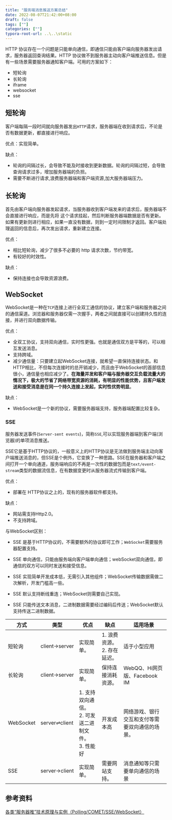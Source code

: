 ```yaml
---
title: "服务端消息推送方案总结"
date: 2022-08-07T21:42:00+08:00
draft: false
tags: [""]
categories: [""]
typora-root-url: ..\..\static
---
```


HTTP 协议存在一个问题是只能单向通信，即通信只能由客户端向服务器发出请求，服务器返回查询结果。HTTP 协议做不到服务器主动向客户端推送信息。但是有一些场景需要服务器通知客户端。可用的方案如下：

- 短轮询
- 长轮询
- iframe
- websocket
- sse

## 短轮询

客户端每隔一段时间就向服务器发出`HTTP`请求，服务器端在收到请求后，不论是否有数据更新，都直接进行响应。

优点：实现简单。

缺点：

- 轮询的间隔过长，会导致不能及时接收到更新数据。轮询的间隔过短，会导致查询请求过多，增加服务器端的负担。
- 需要不断进行请求,浪费服务器端和客户端资源,加大服务器端压力。



## 长轮询

首先由客户端向服务器发起请求，当服务器收到客户端发来的请求后，服务器端不会直接进行响应，而是先将 这个请求挂起，然后判断服务器端数据是否有更新。如果有更新则进行相应，如果一直没有数据，则到一定时间限制才返回。客户端处理返回的信息后，再次发出请求，重新建立连接。

优点：

- 相比短轮询，减少了很多不必要的 http 请求次数，节约带宽。
- 有较好的时效性。

缺点：

- 保持连接也会导致资源浪费。



## WebSocket

WebSocket是一种在`TCP`连接上进行全双工通信的协议，建立客户端和服务器之间的通信渠道。浏览器和服务器仅需一次握手，两者之间就直接可以创建持久性的连接，并进行双向数据传输。

优点：

- 全双工协议，支持双向通信，实时性更强。也就是通信双方是平等的，可以相互发送消息。
- 支持跨域。
- 减少通信量：只要建立起WebSocket连接，就希望一直保持连接状态。和HTTP相比，不但每次连接时的总开销减少，而且由于WebSocket的首部信息很小，通信量也相应减少了。**在海量并发和客户端与服务器交互负载流量大的情况下，极大的节省了网络带宽资源的消耗，有明显的性能优势，且客户端发送和接受消息是在同一个持久连接上发起，实时性优势明显**。

缺点：

- WebSocket是一个新的协议，需要服务器端支持，服务器端配置比较复杂。

### SSE

服务器发送事件(`Server-sent events`)，简称`SSE`,可以实现服务器端到客户端(浏览器)的单项消息推送。

SSE它是基于HTTP协议的，一般意义上的HTTP协议是无法做到服务端主动向客户端推送消息的，但SSE是个例外，它变换了一种思路。SSE在服务器和客户端之间打开一个单向通道，服务端响应的不再是一次性的数据包而是`text/event-stream`类型的数据流信息，在有数据变更时从服务器流式传输到客户端。

优点：

- 部署在 HTTP协议之上的，现有的服务器软件都支持。

缺点：

- 网站需支持Http2.0。
- 不支持跨域。

与WebSocket区别：

- SSE 是基于HTTP协议的，不需要额外的协议即可工作；`WebSocket`需要服务器配置支持。

- SSE 单向通信，只能由服务端向客户端单向通信；webSocket双向通信，即通信的双方可以同时发送和接受信息。

- SSE 实现简单开发成本低，无需引入其他组件；WebSocket传输数据需做二次解析，开发门槛高一些。

- SSE 默认支持断线重连；WebSocket则需要自己实现。

- SSE 只能传送文本消息，二进制数据需要经过编码后传送；WebSocket默认支持传送二进制数据。



| 方式      | 类型          | 优点                                                        | 缺点                             | 适用场景                                       |
| --------- | ------------- | ----------------------------------------------------------- | -------------------------------- | ---------------------------------------------- |
| 短轮询    | client→server | 实现简单。                                                  | 1. 浪费资源。<br />2. 存在延迟。 | 适于小型应用                                   |
| 长轮询    | client→server | 实现简单。                                                  | 保持连接消耗资源。               | WebQQ、Hi网页版、Facebook IM                   |
| WebSocket | server⇌client | 1. 支持双向通信。<br />2. 可发送二进制文件。<br />3. 性能好 | 开发成本高                       | 网络游戏、银行交互和支付等需要双向通信的场景。 |
| SSE       | server→client | 实现简单。                                                  | 需要网站支持。                   | 消息通知等只需要单向通信的场景                 |



## 参考资料

[各类“服务器推”技术原理与实例（Polling/COMET/SSE/WebSocket）](https://juejin.cn/post/6844903618043183111#heading-6)